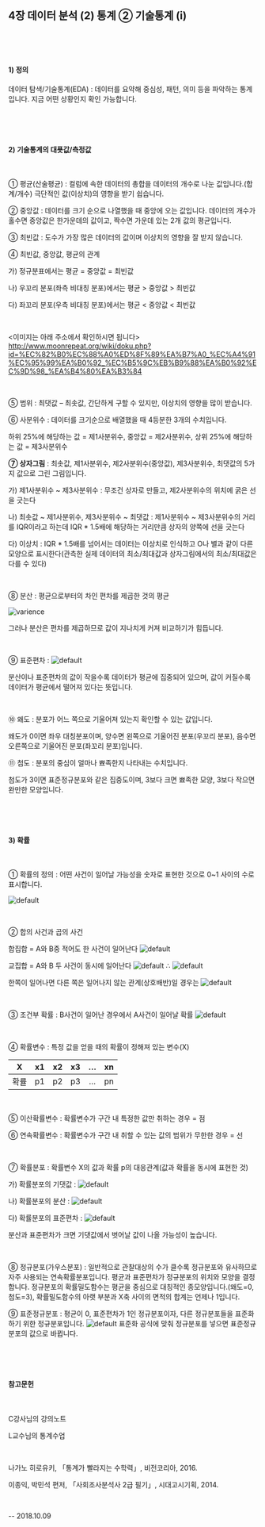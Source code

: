 ## 4장 데이터 분석 (2) 통계 ② 기술통계 (i)

​     

​  

#### 1) 정의

데이터 탐색/기술통계(EDA) : 데이터를 요약해 중심성, 패턴, 의미 등을 파악하는 통계입니다. 지금 어떤 상황인지 확인 가능합니다.

​     

​  

#### 2) 기술통계의 대푯값/측정값

​  

① 평균(산술평균) : 컬럼에 속한 데이터의 총합을 데이터의 개수로 나눈 값입니다.(합계/개수) 극단적인 값(이상치)의 영향을 받기 쉽습니다.

② 중앙값 : 데이터를 크기 순으로 나열했을 때 중앙에 오는 값입니다. 데이터의 개수가 홀수면 중앙값은 한가운데의 값이고, 짝수면 가운데 있는 2개 값의 평균입니다.

③ 최빈값 : 도수가 가장 많은 데이터의 값이며 이상치의 영향을 잘 받지 않습니다.

④ 최빈값, 중앙값, 평균의 관계

가) 정규분표에서는 평균 = 중앙값 = 최빈값

나) 우꼬리 분포(좌측 비대칭 분포)에서는 평균 > 중앙값 > 최빈값

다) 좌꼬리 분포(우측 비대칭 분포)에서는 평균 < 중앙값 < 최빈값

​  

<이미지는 아래 주소에서 확인하시면 됩니다>
​  
http://www.moonrepeat.org/wiki/doku.php?id=%EC%82%B0%EC%88%A0%ED%8F%89%EA%B7%A0_%EC%A4%91%EC%95%99%EA%B0%92_%EC%B5%9C%EB%B9%88%EA%B0%92%EC%9D%98_%EA%B4%80%EA%B3%84

​  

⑤ 범위 : 최댓값 – 최솟값, 간단하게 구할 수 있지만, 이상치의 영향을 많이 받습니다.

⑥ 사분위수 : 데이터를 크기순으로 배열했을 때 4등분한 3개의 수치입니다.

하위 25%에 해당하는 값 = 제1사분위수, 중앙값 = 제2사분위수, 상위 25%에 해당하는 값 = 제3사분위수

**⑦ 상자그림** : 최솟값, 제1사분위수, 제2사분위수(중앙값), 제3사분위수, 최댓값의 5가지 값으로 그린 그림입니다.

가) 제1사분위수 ~ 제3사분위수 : 무조건 상자로 만들고, 제2사분위수의 위치에 굵은 선을 긋는다

나) 최솟값 ~ 제1사분위수, 제3사분위수 ~ 최댓값 : 제1사분위수 ~ 제3사분위수의 거리를 IQR이라고 하는데 IQR * 1.5배에 해당하는 거리만큼 상자의 양쪽에 선을 긋는다

다) 이상치 : IQR * 1.5배를 넘어서는 데이터는 이상치로 인식하고 O나 별과 같이 다른 모양으로 표시한다(관측한 실제 데이터의 최소/최대값과 상자그림에서의 최소/최대값은 다를 수 있다)

​     

⑧ 분산 : 평균으로부터의 차인 편차를 제곱한 것의 평균

![varience](https://user-images.githubusercontent.com/43332543/46647859-46b80780-cbcd-11e8-9193-1f99db8ad8fb.jpg)

그러나 분산은 편차를 제곱하므로 값이 지나치게 커져 비교하기가 힘듭니다.

​     

⑨ 표준편차 :  ![default](https://user-images.githubusercontent.com/43332543/46647861-47509e00-cbcd-11e8-90c0-6eaeb48a9bc6.jpg)

분산이나 표준편차의 값이 작을수록 데이터가 평균에 집중되어 있으며, 값이 커질수록 데이터가 평균에서 떨어져 있다는 뜻입니다.

​     

⑩ 왜도 : 분포가 어느 쪽으로 기울어져 있는지 확인할 수 있는 값입니다.

왜도가 0이면 좌우 대칭분포이며, 양수면 왼쪽으로 기울어진 분포(우꼬리 분포), 음수면 오른쪽으로 기울어진 분포(좌꼬리 분포)입니다.

⑪ 첨도 : 분포의 중심이 얼마나 뾰족한지 나타내는 수치입니다.

첨도가 3이면 표준정규분포와 같은 집중도이며, 3보다 크면 뾰족한 모양, 3보다 작으면 완만한 모양입니다.

​  

​  

#### 3) 확률

​     

① 확률의 정의 : 어떤 사건이 일어날 가능성을 숫자로 표현한 것으로 0~1 사이의 수로 표시합니다.

![default](https://user-images.githubusercontent.com/43332543/46647995-db226a00-cbcd-11e8-8212-d5ab5c9af63e.jpg)

​     

② 합의 사건과 곱의 사건

합집합 = A와 B중 적어도 한 사건이 일어난다  ![default](https://user-images.githubusercontent.com/43332543/46647991-d8277980-cbcd-11e8-8f82-326e32a38671.jpg)

교집합 = A와 B 두 사건이 동시에 일어난다  ![default](https://user-images.githubusercontent.com/43332543/46647988-d78ee300-cbcd-11e8-8bfe-b12a982f07b5.png)  ∴  ![default](https://user-images.githubusercontent.com/43332543/46647987-d78ee300-cbcd-11e8-92b1-3bb86fb07199.png)

한쪽이 일어나면 다른 쪽은 일어나지 않는 관계(상호배반)일 경우는 ![default](https://user-images.githubusercontent.com/43332543/46647990-d78ee300-cbcd-11e8-86e4-0802d636c4b0.jpg)

​  

③ 조건부 확률 : B사건이 일어난 경우에서 A사건이 일어날 확률  ![default](https://user-images.githubusercontent.com/43332543/46648058-33f20280-cbce-11e8-9faa-bb757bcf4fb3.png)

​  

④ 확률변수 : 특정 값을 얻을 때의 확률이 정해져 있는 변수(X)

|  X   |  x1  |  x2  |  x3  |  …   |  xn  |
| :--: | :--: | :--: | :--: | :--: | :--: |
| 확률 |  p1  |  p2  |  p3  |  …   |  pn  |

​     

⑤ 이산확률변수 : 확률변수가 구간 내 특정한 값만 취하는 경우 = 점

⑥ 연속확률변수 : 확률변수가 구간 내 취할 수 있는 값의 범위가 무한한 경우 = 선

​     

⑦ 확률분포 : 확률변수 X의 값과 확률 p의 대응관계(값과 확률을 동시에 표현한 것)

가) 확률분포의 기댓값 :  ![default](https://user-images.githubusercontent.com/43332543/46648090-63a10a80-cbce-11e8-800d-82035091ad3f.png)

나) 확률분포의 분산 :  ![default](https://user-images.githubusercontent.com/43332543/46648091-63a10a80-cbce-11e8-9a07-d86b1a49cedc.png)

다) 확률분포의 표준편차 :  ![default](https://user-images.githubusercontent.com/43332543/46648092-63a10a80-cbce-11e8-85ae-780ceb5d8d51.png)

분산과 표준편차가 크면 기댓값에서 벗어날 값이 나올 가능성이 높습니다.

​     

⑧ 정규분포(가우스분포) : 일반적으로 관찰대상의 수가 클수록 정규분포와 유사하므로 자주 사용되는 연속확률분포입니다. 평균과 표준편차가 정규분포의 위치와 모양을 결정합니다. 정규분포의 확률밀도함수는 평균을 중심으로 대칭적인 종모양입니다.(왜도=0, 첨도=3), 확률밀도함수의 아랫 부분과 X축 사이의 면적의 합계는 언제나 1입니다.

⑨ 표준정규분포 : 평균이 0, 표준편차가 1인 정규분포이자, 다른 정규분포들을 표준화하기 위한 정규분포입니다.   ![default](https://user-images.githubusercontent.com/43332543/46648140-a1059800-cbce-11e8-9835-f21ac78ec1fc.png)  표준화 공식에 맞춰 정규분포를 넣으면 표준정규분포의 값으로 바뀝니다.

​  

​    

#### 참고문헌

​     

C강사님의 강의노트

L교수님의 통계수업

​     

나가노 히로유키, 「통계가 빨라지는 수학력」, 비전코리아, 2016.

이종익, 박민석 편저, 「사회조사분석사 2급 필기」, 시대고시기획, 2014.

​  

-- 2018.10.09
